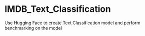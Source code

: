# IMDB_Text_Classification
Use Hugging Face to create Text Classification model and perform benchmarking on the model
